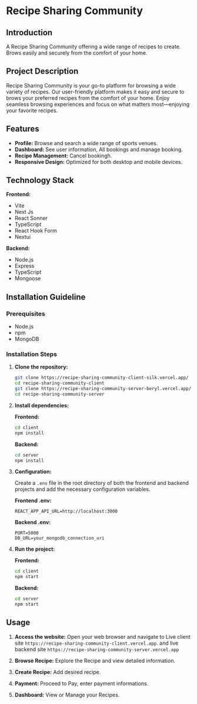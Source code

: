 # Recipe Sharing Community

## Introduction

A Recipe Sharing Community offering a wide range of recipes to create. Brows easily and securely from the comfort of your home.

## Project Description

Recipe Sharing Community is your go-to platform for browsing a wide variety of recipes. Our user-friendly platform makes it easy and secure to brows your preferred recipes from the comfort of your home. Enjoy seamless browsing experiences and focus on what matters most—enjoying your favorite recipes.

## Features

- **Profile:** Browse and search a wide range of sports venues.
- **Dashboard:** See user information, All bookings and manage booking.
- **Recipe Management:** Cancel bookingh.
- **Responsive Design:** Optimized for both desktop and mobile devices.

## Technology Stack

**Frontend:**

- Vite
- Next Js
- React Sonner
- TypeScript
- React Hook Form
- Nextui

**Backend:**

- Node.js
- Express
- TypeScript
- Mongoose

## Installation Guideline

### Prerequisites

- Node.js
- npm
- MongoDB

### Installation Steps

1. **Clone the repository:**

   ```bash
   git clone https://recipe-sharing-community-client-silk.vercel.app/
   cd recipe-sharing-community-client
   git clone https://recipe-sharing-community-server-beryl.vercel.app/
   cd recipe-sharing-community-server
   ```

2. **Install dependencies:**

   **Frontend:**

   ```bash
   cd client
   npm install
   ```

   **Backend:**

   ```bash
   cd server
   npm install
   ```

3. **Configuration:**

   Create a `.env` file in the root directory of both the frontend and backend projects and add the necessary configuration variables.

   **Frontend .env:**

   ```env
   REACT_APP_API_URL=http://localhost:3000
   ```

   **Backend .env:**

   ```env
   PORT=5000
   DB_URL=your_mongodb_connection_uri
   ```

4. **Run the project:**

   **Frontend:**

   ```bash
   cd client
   npm start
   ```

   **Backend:**

   ```bash
   cd server
   npm start
   ```

## Usage

1. **Access the website:**
   Open your web browser and navigate to Live client site `https://recipe-sharing-community-client.vercel.app`. and live backend site `https://recipe-sharing-community-server.vercel.app`

2. **Browse Recipe:**
   Explore the Recipe and view detailed information.

3. **Create Recipe:**
   Add desired recipe.

4. **Payment:**
   Proceed to Pay, enter payment informations.

5. **Dashboard:**
   View or Manage your Recipes.
